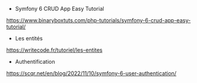 * Symfony 6 CRUD App Easy Tutorial

https://www.binaryboxtuts.com/php-tutorials/symfony-6-crud-app-easy-tutorial/


* Les entités 

https://writecode.fr/tutoriel/les-entites

* Authentification

https://scqr.net/en/blog/2022/11/10/symfony-6-user-authentication/
